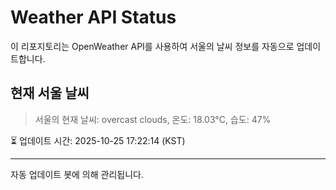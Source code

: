 
# Weather API Status

이 리포지토리는 OpenWeather API를 사용하여 서울의 날씨 정보를 자동으로 업데이트합니다.

## 현재 서울 날씨
> 서울의 현재 날씨: overcast clouds, 온도: 18.03°C, 습도: 47%

⏳ 업데이트 시간: 2025-10-25 17:22:14 (KST)

---
자동 업데이트 봇에 의해 관리됩니다.
